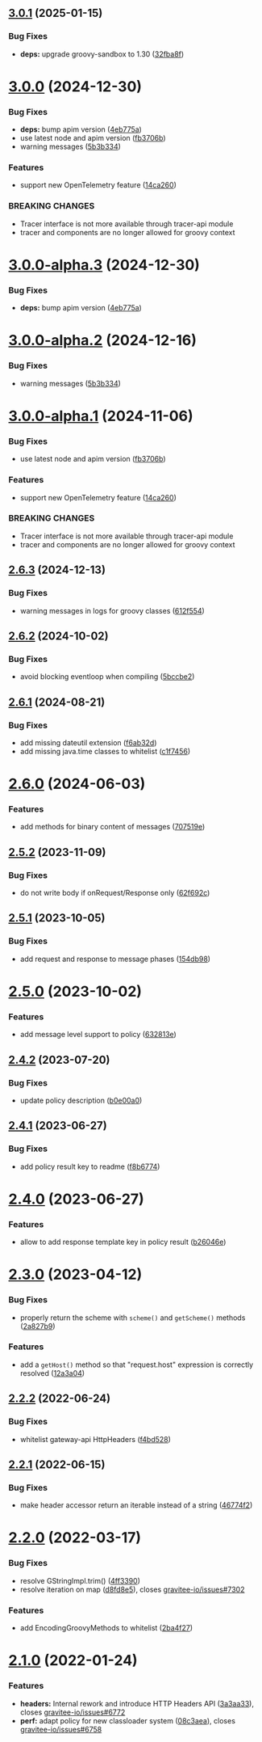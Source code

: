 ## [3.0.1](https://github.com/gravitee-io/gravitee-policy-groovy/compare/3.0.0...3.0.1) (2025-01-15)


### Bug Fixes

* **deps:** upgrade groovy-sandbox to 1.30 ([32fba8f](https://github.com/gravitee-io/gravitee-policy-groovy/commit/32fba8f5f3cd8b89b16bb1be5b9535048eb43612))

# [3.0.0](https://github.com/gravitee-io/gravitee-policy-groovy/compare/2.6.3...3.0.0) (2024-12-30)


### Bug Fixes

* **deps:** bump apim version ([4eb775a](https://github.com/gravitee-io/gravitee-policy-groovy/commit/4eb775a8c3e81921e2f5ca68199902e501b3bda8))
* use latest node and apim version ([fb3706b](https://github.com/gravitee-io/gravitee-policy-groovy/commit/fb3706b1a7016f6229de992026a85362293f2cb0))
* warning messages ([5b3b334](https://github.com/gravitee-io/gravitee-policy-groovy/commit/5b3b334924b84d2dae870fefd778288d82768ba2))


### Features

* support new OpenTelemetry feature ([14ca260](https://github.com/gravitee-io/gravitee-policy-groovy/commit/14ca2604e7ad08f3340885b1f67119c43a7cf02e))


### BREAKING CHANGES

* Tracer interface is not more available through tracer-api module
* tracer and components are no longer allowed for groovy context

# [3.0.0-alpha.3](https://github.com/gravitee-io/gravitee-policy-groovy/compare/3.0.0-alpha.2...3.0.0-alpha.3) (2024-12-30)


### Bug Fixes

* **deps:** bump apim version ([4eb775a](https://github.com/gravitee-io/gravitee-policy-groovy/commit/4eb775a8c3e81921e2f5ca68199902e501b3bda8))

# [3.0.0-alpha.2](https://github.com/gravitee-io/gravitee-policy-groovy/compare/3.0.0-alpha.1...3.0.0-alpha.2) (2024-12-16)


### Bug Fixes

* warning messages ([5b3b334](https://github.com/gravitee-io/gravitee-policy-groovy/commit/5b3b334924b84d2dae870fefd778288d82768ba2))

# [3.0.0-alpha.1](https://github.com/gravitee-io/gravitee-policy-groovy/compare/2.6.2...3.0.0-alpha.1) (2024-11-06)


### Bug Fixes

* use latest node and apim version ([fb3706b](https://github.com/gravitee-io/gravitee-policy-groovy/commit/fb3706b1a7016f6229de992026a85362293f2cb0))


### Features

* support new OpenTelemetry feature ([14ca260](https://github.com/gravitee-io/gravitee-policy-groovy/commit/14ca2604e7ad08f3340885b1f67119c43a7cf02e))


### BREAKING CHANGES

* Tracer interface is not more available through tracer-api module
* tracer and components are no longer allowed for groovy context

## [2.6.3](https://github.com/gravitee-io/gravitee-policy-groovy/compare/2.6.2...2.6.3) (2024-12-13)


### Bug Fixes

* warning messages in logs for groovy classes ([612f554](https://github.com/gravitee-io/gravitee-policy-groovy/commit/612f5542a14fb13f100408f0c616ccf86ec9df53))

## [2.6.2](https://github.com/gravitee-io/gravitee-policy-groovy/compare/2.6.1...2.6.2) (2024-10-02)


### Bug Fixes

* avoid blocking eventloop when compiling ([5bccbe2](https://github.com/gravitee-io/gravitee-policy-groovy/commit/5bccbe21442b73e6936bb62f6cc5cd4bc03dfa3c))

## [2.6.1](https://github.com/gravitee-io/gravitee-policy-groovy/compare/2.6.0...2.6.1) (2024-08-21)


### Bug Fixes

* add missing dateutil extension ([f6ab32d](https://github.com/gravitee-io/gravitee-policy-groovy/commit/f6ab32d778088bcaf9a154318ca491de98ec2a85))
* add missing java.time classes to whitelist ([c1f7456](https://github.com/gravitee-io/gravitee-policy-groovy/commit/c1f74563a03e4d1b5137d19cb8426c46e460bbc6))

# [2.6.0](https://github.com/gravitee-io/gravitee-policy-groovy/compare/2.5.2...2.6.0) (2024-06-03)


### Features

* add methods for binary content of messages ([707519e](https://github.com/gravitee-io/gravitee-policy-groovy/commit/707519e220256f9d00386fec1d0525c7d37309be))

## [2.5.2](https://github.com/gravitee-io/gravitee-policy-groovy/compare/2.5.1...2.5.2) (2023-11-09)


### Bug Fixes

* do not write body if onRequest/Response only ([62f692c](https://github.com/gravitee-io/gravitee-policy-groovy/commit/62f692c5c685a4afaf537958fa61fef77be7c215))

## [2.5.1](https://github.com/gravitee-io/gravitee-policy-groovy/compare/2.5.0...2.5.1) (2023-10-05)


### Bug Fixes

* add request and response to message phases ([154db98](https://github.com/gravitee-io/gravitee-policy-groovy/commit/154db98744d3614f2f8d085ad8029b8f452afe15))

# [2.5.0](https://github.com/gravitee-io/gravitee-policy-groovy/compare/2.4.2...2.5.0) (2023-10-02)


### Features

* add message level support to policy ([632813e](https://github.com/gravitee-io/gravitee-policy-groovy/commit/632813e1ab7496a58fae8b3918889beac0420d31))

## [2.4.2](https://github.com/gravitee-io/gravitee-policy-groovy/compare/2.4.1...2.4.2) (2023-07-20)


### Bug Fixes

* update policy description ([b0e00a0](https://github.com/gravitee-io/gravitee-policy-groovy/commit/b0e00a0b44c8d7fcffb1cc6d80f55fdf1a948976))

## [2.4.1](https://github.com/gravitee-io/gravitee-policy-groovy/compare/2.4.0...2.4.1) (2023-06-27)


### Bug Fixes

* add policy result key to readme ([f8b6774](https://github.com/gravitee-io/gravitee-policy-groovy/commit/f8b677474eac47758946a2d5be831a0686b866fc))

# [2.4.0](https://github.com/gravitee-io/gravitee-policy-groovy/compare/2.3.0...2.4.0) (2023-06-27)


### Features

* allow to add response template key in policy result ([b26046e](https://github.com/gravitee-io/gravitee-policy-groovy/commit/b26046ee229cd9fe0225c90798f24f2533a047b9))

# [2.3.0](https://github.com/gravitee-io/gravitee-policy-groovy/compare/2.2.2...2.3.0) (2023-04-12)


### Bug Fixes

* properly return the scheme with `scheme()` and `getScheme()` methods ([2a827b9](https://github.com/gravitee-io/gravitee-policy-groovy/commit/2a827b9154664800032543429d2bfba0e4db58de))


### Features

* add a `getHost()` method so that "request.host" expression is correctly resolved ([12a3a04](https://github.com/gravitee-io/gravitee-policy-groovy/commit/12a3a04bff982fdfa0eac96d110bf59892046c86))

## [2.2.2](https://github.com/gravitee-io/gravitee-policy-groovy/compare/2.2.1...2.2.2) (2022-06-24)


### Bug Fixes

* whitelist gateway-api HttpHeaders ([f4bd528](https://github.com/gravitee-io/gravitee-policy-groovy/commit/f4bd5280544310548037560dcf74b12a2b29df13))

## [2.2.1](https://github.com/gravitee-io/gravitee-policy-groovy/compare/2.2.0...2.2.1) (2022-06-15)


### Bug Fixes

* make header accessor return an iterable instead of a string ([46774f2](https://github.com/gravitee-io/gravitee-policy-groovy/commit/46774f2b817cfe21c732aeb7cbd637af995aee48))

# [2.2.0](https://github.com/gravitee-io/gravitee-policy-groovy/compare/2.1.0...2.2.0) (2022-03-17)


### Bug Fixes

* resolve GStringImpl.trim() ([4ff3390](https://github.com/gravitee-io/gravitee-policy-groovy/commit/4ff3390c4b5fdaa226b27ae49eaa945854da885b))
* resolve iteration on map ([d8fd8e5](https://github.com/gravitee-io/gravitee-policy-groovy/commit/d8fd8e5f18802373663adaf4e8080a9397276dd8)), closes [gravitee-io/issues#7302](https://github.com/gravitee-io/issues/issues/7302)


### Features

* add EncodingGroovyMethods to whitelist ([2ba4f27](https://github.com/gravitee-io/gravitee-policy-groovy/commit/2ba4f27a781a5304da58d3980e1c826165dce010))

# [2.1.0](https://github.com/gravitee-io/gravitee-policy-groovy/compare/2.0.0...2.1.0) (2022-01-24)


### Features

* **headers:** Internal rework and introduce HTTP Headers API ([3a3aa33](https://github.com/gravitee-io/gravitee-policy-groovy/commit/3a3aa334cac522d354e94e77fe7f3ffb0eed1de6)), closes [gravitee-io/issues#6772](https://github.com/gravitee-io/issues/issues/6772)
* **perf:** adapt policy for new classloader system ([08c3aea](https://github.com/gravitee-io/gravitee-policy-groovy/commit/08c3aeab9b283181c84baf487f21184d2bc97f86)), closes [gravitee-io/issues#6758](https://github.com/gravitee-io/issues/issues/6758)
